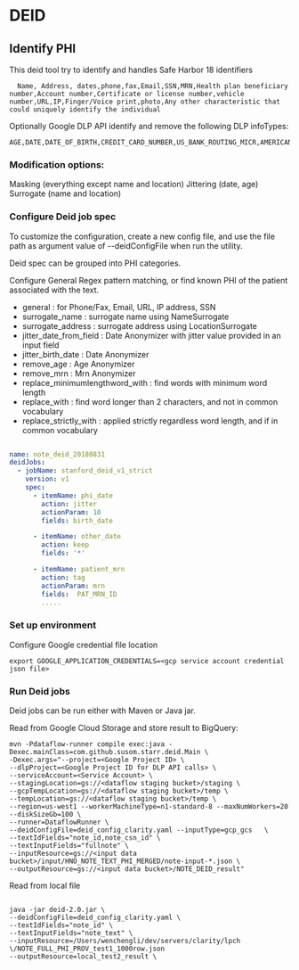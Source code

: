 
DEID
=========

Identify PHI
---------


This deid tool try to identify and handles Safe Harbor 18 identifiers


      Name, Address, dates,phone,fax,Email,SSN,MRN,Health plan beneficiary number,Account number,Certificate or license number,vehicle number,URL,IP,Finger/Voice print,photo,Any other characteristic that could uniquely identify the individual


Optionally Google DLP API identify and remove the following DLP infoTypes: 

    AGE,DATE,DATE_OF_BIRTH,CREDIT_CARD_NUMBER,US_BANK_ROUTING_MICR,AMERICAN_BANKERS_CUSIP_ID,IBAN_CODE,US_ADOPTION_TAXPAYER_IDENTIFICATION_NUMBER,US_DRIVERS_LICENSE_NUMBER,US_INDIVIDUAL_TAXPAYER_IDENTIFICATION_NUMBER,US_PREPARER_TAXPAYER_IDENTIFICATION_NUMBER,US_PASSPORT,US_SOCIAL_SECURITY_NUMBER,US_EMPLOYER_IDENTIFICATION_NUMBER,US_VEHICLE_IDENTIFICATION_NUMBER,EMAIL_ADDRESS,PERSON_NAME,PHONE_NUMBER,US_HEALTHCARE_NPI,US_DEA_NUMBER,LOCATION,IP_ADDRESS,MAC_ADDRESS,URL



### Modification options: 
 
Masking (everything except name and location)
Jittering (date, age)
Surrogate (name and location)



###  Configure Deid job spec

To customize the configuration, create a new config file, and use the file path as argument value of --deidConfigFile when run the utility.

Deid spec can be grouped into PHI categories. 

Configure General Regex pattern matching, or find known PHI of the patient associated with the text. 

- general : for Phone/Fax, Email, URL, IP address, SSN
- surrogate_name : surrogate name using NameSurrogate
- surrogate_address : surrogate address using LocationSurrogate
- jitter_date_from_field : Date Anonymizer with jitter value provided in an input field
- jitter_birth_date : Date Anonymizer
- remove_age : Age Anonymizer
- remove_mrn : Mrn Anonymizer
- replace_minimumlengthword_with : find words with minimum word length
- replace_with : find word longer than 2 characters, and not in common vocabulary
- replace_strictly_with : applied strictly regardless word length, and if in common vocabulary


```yaml

name: note_deid_20180831
deidJobs:
  - jobName: stanford_deid_v1_strict
    version: v1
    spec:
      - itemName: phi_date
        action: jitter
        actionParam: 10
        fields: birth_date

      - itemName: other_date
        action: keep
        fields: '*'

      - itemName: patient_mrn
        action: tag
        actionParam: mrn
        fields:  PAT_MRN_ID
        .....

```


### Set up environment

Configure Google credential file location

```
export GOOGLE_APPLICATION_CREDENTIALS=<gcp service account credential json file>

```


### Run Deid jobs


Deid jobs can be run either with Maven or Java jar.

Read from Google Cloud Storage and store result to BigQuery:

```
mvn -Pdataflow-runner compile exec:java -Dexec.mainClass=com.github.susom.starr.deid.Main \
-Dexec.args="--project=<Google Project ID> \
--dlpProject=<Google Project ID for DLP API calls> \
--serviceAccount=<Service Account> \
--stagingLocation=gs://<dataflow staging bucket>/staging \
--gcpTempLocation=gs://<dataflow staging bucket>/temp \
--tempLocation=gs://<dataflow staging bucket>/temp \
--region=us-west1 --workerMachineType=n1-standard-8 --maxNumWorkers=20 --diskSizeGb=100 \
--runner=DataflowRunner \
--deidConfigFile=deid_config_clarity.yaml --inputType=gcp_gcs   \
--textIdFields="note_id,note_csn_id" \
--textInputFields="fullnote" \
--inputResource=gs://<input data bucket>/input/HNO_NOTE_TEXT_PHI_MERGED/note-input-*.json \
--outputResource=gs://<input data bucket>/NOTE_DEID_result"
```



Read from local file
```

java -jar deid-2.0.jar \
--deidConfigFile=deid_config_clarity.yaml \
--textIdFields="note_id" \
--textInputFields="note_text" \
--inputResource=/Users/wenchengli/dev/servers/clarity/lpch \/NOTE_FULL_PHI_PROV_test1_1000row.json
--outputResource=local_test2_result \

```
